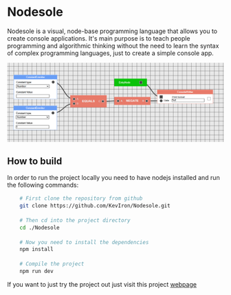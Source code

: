 # Nodesole

Nodesole is a visual, node-base programming language that allows you to create console applications. It's main purpose is to teach people programming and algorithmic thinking without the need to learn the syntax of complex programming languages, just to create a simple console app.

![Demo image](https://github.com/KevIron/Nodesole/blob/main/imgs/demo.png?raw=true)

## How to build

In order to run the project locally you need to have nodejs installed and run the following commands:
```bash
    # First clone the repository from github
    git clone https://github.com/KevIron/Nodesole.git

    # Then cd into the project directory
    cd ./Nodesole

    # Now you need to install the dependencies
    npm install

    # Compile the project
    npm run dev
```
If you want to just try the project out just visit this project [webpage](https://nodesole.netlify.app)
